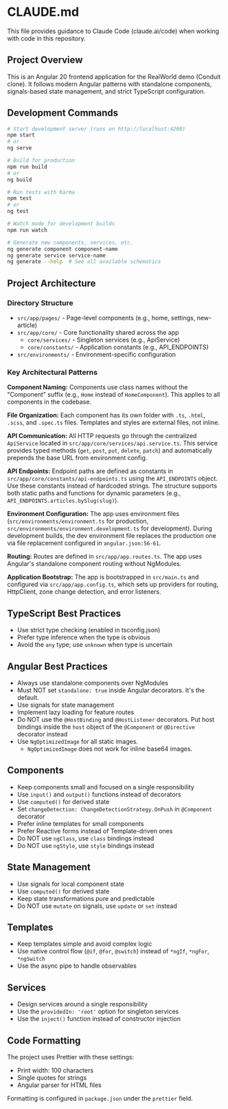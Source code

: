 # CLAUDE.md

This file provides guidance to Claude Code (claude.ai/code) when working with code in this repository.

## Project Overview

This is an Angular 20 frontend application for the RealWorld demo (Conduit clone). It follows modern Angular patterns with standalone components, signals-based state management, and strict TypeScript configuration.

## Development Commands

```bash
# Start development server (runs on http://localhost:4200)
npm start
# or
ng serve

# Build for production
npm run build
# or
ng build

# Run tests with Karma
npm test
# or
ng test

# Watch mode for development builds
npm run watch

# Generate new components, services, etc.
ng generate component component-name
ng generate service service-name
ng generate --help  # See all available schematics
```

## Project Architecture

### Directory Structure

- `src/app/pages/` - Page-level components (e.g., home, settings, new-article)
- `src/app/core/` - Core functionality shared across the app
  - `core/services/` - Singleton services (e.g., ApiService)
  - `core/constants/` - Application constants (e.g., API_ENDPOINTS)
- `src/environments/` - Environment-specific configuration

### Key Architectural Patterns

**Component Naming:** Components use class names without the "Component" suffix (e.g., `Home` instead of `HomeComponent`). This applies to all components in the codebase.

**File Organization:** Each component has its own folder with `.ts`, `.html`, `.scss`, and `.spec.ts` files. Templates and styles are external files, not inline.

**API Communication:** All HTTP requests go through the centralized `ApiService` located in `src/app/core/services/api.service.ts`. This service provides typed methods (`get`, `post`, `put`, `delete`, `patch`) and automatically prepends the base URL from environment config.

**API Endpoints:** Endpoint paths are defined as constants in `src/app/core/constants/api-endpoints.ts` using the `API_ENDPOINTS` object. Use these constants instead of hardcoded strings. The structure supports both static paths and functions for dynamic parameters (e.g., `API_ENDPOINTS.articles.bySlug(slug)`).

**Environment Configuration:** The app uses environment files (`src/environments/environment.ts` for production, `src/environments/environment.development.ts` for development). During development builds, the dev environment file replaces the production one via file replacement configured in `angular.json:56-61`.

**Routing:** Routes are defined in `src/app/app.routes.ts`. The app uses Angular's standalone component routing without NgModules.

**Application Bootstrap:** The app is bootstrapped in `src/main.ts` and configured via `src/app/app.config.ts`, which sets up providers for routing, HttpClient, zone change detection, and error listeners.

## TypeScript Best Practices

- Use strict type checking (enabled in tsconfig.json)
- Prefer type inference when the type is obvious
- Avoid the `any` type; use `unknown` when type is uncertain

## Angular Best Practices

- Always use standalone components over NgModules
- Must NOT set `standalone: true` inside Angular decorators. It's the default.
- Use signals for state management
- Implement lazy loading for feature routes
- Do NOT use the `@HostBinding` and `@HostListener` decorators. Put host bindings inside the `host` object of the `@Component` or `@Directive` decorator instead
- Use `NgOptimizedImage` for all static images.
  - `NgOptimizedImage` does not work for inline base64 images.

## Components

- Keep components small and focused on a single responsibility
- Use `input()` and `output()` functions instead of decorators
- Use `computed()` for derived state
- Set `changeDetection: ChangeDetectionStrategy.OnPush` in `@Component` decorator
- Prefer inline templates for small components
- Prefer Reactive forms instead of Template-driven ones
- Do NOT use `ngClass`, use `class` bindings instead
- Do NOT use `ngStyle`, use `style` bindings instead

## State Management

- Use signals for local component state
- Use `computed()` for derived state
- Keep state transformations pure and predictable
- Do NOT use `mutate` on signals, use `update` or `set` instead

## Templates

- Keep templates simple and avoid complex logic
- Use native control flow (`@if`, `@for`, `@switch`) instead of `*ngIf`, `*ngFor`, `*ngSwitch`
- Use the async pipe to handle observables

## Services

- Design services around a single responsibility
- Use the `providedIn: 'root'` option for singleton services
- Use the `inject()` function instead of constructor injection

## Code Formatting

The project uses Prettier with these settings:
- Print width: 100 characters
- Single quotes for strings
- Angular parser for HTML files

Formatting is configured in `package.json` under the `prettier` field.
